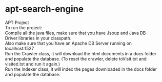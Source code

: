# apt-search-engine
APT Project</br>
To run the project:</br>
Compile all the java files, make sure that you have Jsoup and Java DB Driver libraries in your classpath.</br>
Also make sure that you have an Apache DB Server running on localhost:1527</br>
Run the Crawler class, it will download the html documents in a docs folder and populate the database. (To reset the crawler, delete toVisit.txt and visited.txt and run it again.)</br>
Run the Indexer class, it will index the pages downloaded in the docs folder and populate the database.</br>
